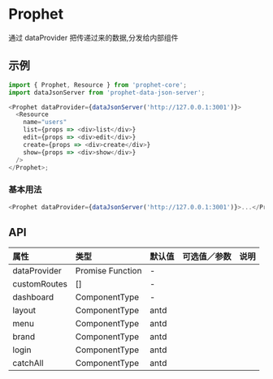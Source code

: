 # Prophet

通过 dataProvider 把传递过来的数据,分发给内部组件

## 示例

```js
import { Prophet, Resource } from 'prophet-core';
import dataJsonServer from 'prophet-data-json-server';

<Prophet dataProvider={dataJsonServer('http://127.0.0.1:3001')}>
  <Resource
    name="users"
    list={props => <div>list</div>}
    edit={props => <div>edit</div>}
    create={props => <div>create</div>}
    show={props => <div>show</div>}
  />
</Prophet>;
```

### 基本用法

```js
<Prophet dataProvider={dataJsonServer('http://127.0.0.1:3001')}>...</Prophet>
```

## API

| 属性         | 类型             | 默认值 | 可选值／参数 | 说明 |
| :----------- | :--------------- | :----- | :----------- | :--- |
| dataProvider | Promise Function | -      |              |      |
| customRoutes | []               | -      |              |      |
| dashboard    | ComponentType    | -      |              |      |
| layout       | ComponentType    | antd   |              |      |
| menu         | ComponentType    | antd   |              |      |
| brand        | ComponentType    | antd   |              |      |
| login        | ComponentType    | antd   |              |      |
| catchAll     | ComponentType    | antd   |              |      |
